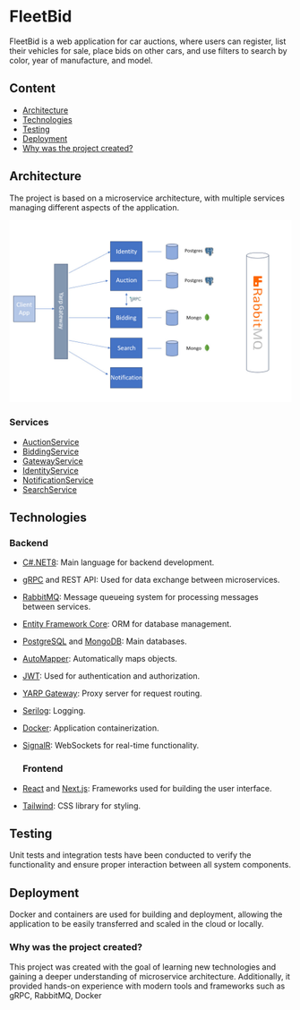 # FleetBid
FleetBid is a web application for car auctions, where users can register, list their vehicles for sale, place bids on other cars, and use filters to search by color, year of manufacture, and model.

## Content
- [Architecture](#Architecture)
- [Technologies](#Technologies)
- [Testing](#Testing)
- [Deployment](#Deployment)
- [Why was the project created?](#Why-was-the-project-created?)

## Architecture
The project is based on a microservice architecture, with multiple services managing different aspects of the application.

![img](img/Architecture.jpg)

### Services
- [AuctionService](src/AuctionService)
- [BiddingService](src/BiddingService)
- [GatewayService](src/GatewayService)
- [IdentityService](src/IdentityService)
- [NotificationService](src/NotificationService)
- [SearchService](src/SearchService)

## Technologies
### Backend
- [C#.NET8](https://learn.microsoft.com/en-us/dotnet/core/whats-new/dotnet-8/overview): Main language for backend development.
- [gRPC](https://grpc.io/) and REST API: Used for data exchange between microservices.
- [RabbitMQ](https://www.rabbitmq.com/): Message queueing system for processing messages between services.
- [Entity Framework Core](https://learn.microsoft.com/en-us/ef/core/): ORM for database management.
- [PostgreSQL](https://www.postgresql.org/) and [MongoDB](https://www.mongodb.com/): Main databases.
- [AutoMapper](https://automapper.org/): Automatically maps objects.
- [JWT](https://jwt.io/): Used for authentication and authorization.
- [YARP Gateway](https://microsoft.github.io/reverse-proxy/): Proxy server for request routing.
- [Serilog](https://serilog.net/): Logging.
- [Docker](https://www.docker.com/): Application containerization.
- [SignalR](https://learn.microsoft.com/en-us/aspnet/signalr/overview/getting-started/introduction-to-signalr): WebSockets for real-time functionality.

  ### Frontend
- [React](https://react.dev/) and [Next.js](https://nextjs.org/): Frameworks used for building the user interface.
- [Tailwind](https://tailwindcss.com/): CSS library for styling.

## Testing
Unit tests and integration tests have been conducted to verify the functionality and ensure proper interaction between all system components.

## Deployment
Docker and containers are used for building and deployment, allowing the application to be easily transferred and scaled in the cloud or locally.

### Why was the project created?
This project was created with the goal of learning new technologies and gaining a deeper understanding of microservice architecture. Additionally, it provided hands-on experience with modern tools and frameworks such as gRPC, RabbitMQ, Docker

